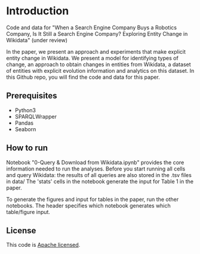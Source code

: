 # Introduction 
Code and data for "When a Search Engine Company Buys a Robotics Company, Is It Still a Search Engine Company? Exploring Entity Change in Wikidata" (under review) 

In the paper, we present an approach and experiments that make explicit entity change in Wikidata. We present a model for identifying types of change, an approach to obtain changes in entities from Wikidata, a dataset of entities with explicit evolution information and analytics on this dataset. In this Github repo, you will find the code and data for this paper. 

## Prerequisites 
- Python3
- SPARQLWrapper
- Pandas
- Seaborn 

## How to run 
Notebook "0-Query & Download from Wikidata.ipynb" provides the core information needed to run the analyses. Before you start running all cells and query Wikidata: the results of all queries are also stored in the .tsv files in data/ The 'stats' cells in the notebook generate the input for Table 1 in the paper. 

To generate the figures and input for tables in the paper, run the other notebooks. The header specifies which notebook generates which table/figure input. 

## License
This code is [Apache licensed](https://github.com/Odeuropa/explorer/blob/main/LICENSE).

